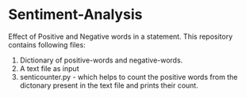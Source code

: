 # Sentiment-Analysis
Effect of Positive and Negative words in a statement.
This repository contains following files:
1. Dictionary of positive-words and negative-words.
2. A text file as input
3. senticounter.py - which helps to count the positive words from the dictonary present in the text file and prints their count.
